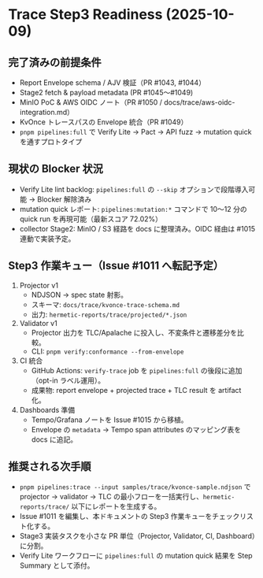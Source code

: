 # Trace Step3 Readiness (2025-10-09)

## 完了済みの前提条件
- Report Envelope schema / AJV 検証（PR #1043, #1044）
- Stage2 fetch & payload metadata (PR #1045〜#1049)
- MinIO PoC & AWS OIDC ノート（PR #1050 / docs/trace/aws-oidc-integration.md）
- KvOnce トレースパスの Envelope 統合（PR #1049）
- `pnpm pipelines:full` で Verify Lite → Pact → API fuzz → mutation quick を通すプロトタイプ

## 現状の Blocker 状況
- Verify Lite lint backlog: `pipelines:full` の `--skip` オプションで段階導入可能 → Blocker 解除済み
- mutation quick レポート: `pipelines:mutation:*` コマンドで 10〜12 分の quick run を再現可能（最新スコア 72.02%）
- collector Stage2: MinIO / S3 経路を docs に整理済み。OIDC 経由は #1015 連動で実装予定。

## Step3 作業キュー（Issue #1011 へ転記予定）
1. Projector v1
   - NDJSON → spec state 射影。
   - スキーマ: `docs/trace/kvonce-trace-schema.md`
   - 出力: `hermetic-reports/trace/projected/*.json`
2. Validator v1
   - Projector 出力を TLC/Apalache に投入し、不変条件と遷移差分を比較。
   - CLI: `pnpm verify:conformance --from-envelope`
3. CI 統合
   - GitHub Actions: `verify-trace` job を `pipelines:full` の後段に追加（opt-in ラベル運用）。
   - 成果物: report envelope + projected trace + TLC result を artifact 化。
4. Dashboards 準備
   - Tempo/Grafana ノートを Issue #1015 から移植。
   - Envelope の `metadata` → Tempo span attributes のマッピング表を docs に追記。

## 推奨される次手順
- `pnpm pipelines:trace --input samples/trace/kvonce-sample.ndjson` で projector → validator → TLC の最小フローを一括実行し、`hermetic-reports/trace/` 以下にレポートを生成する。
- Issue #1011 を編集し、本ドキュメントの Step3 作業キューをチェックリスト化する。
- Stage3 実装タスクを小さな PR 単位（Projector, Validator, CI, Dashboard）に分割。
- Verify Lite ワークフローに `pipelines:full` の mutation quick 結果を Step Summary として添付。
